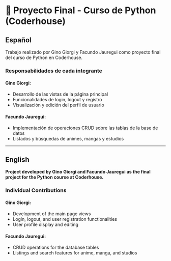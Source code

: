# 📄 Proyecto Final - Curso de Python (Coderhouse)

## Español

Trabajo realizado por Gino Giorgi y Facundo Jauregui como proyecto final del curso de Python en Coderhouse.

### Responsabilidades de cada integrante

#### Gino Giorgi:

-   Desarrollo de las vistas de la página principal
-   Funcionalidades de login, logout y registro
-   Visualización y edición del perfil de usuario

#### Facundo Jauregui:

-   Implementación de operaciones CRUD sobre las tablas de la base de datos
-   Listados y búsquedas de animes, mangas y estudios

---

## English

**Project developed by Gino Giorgi and Facundo Jauregui as the final project for the Python course at Coderhouse.**

### Individual Contributions

#### Gino Giorgi:

-   Development of the main page views
-   Login, logout, and user registration functionalities
-   User profile display and editing

#### Facundo Jauregui:

-   CRUD operations for the database tables
-   Listings and search features for anime, manga, and studios
